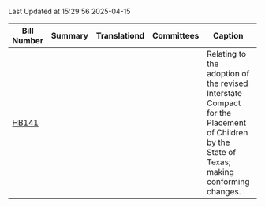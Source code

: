 Last Updated at 15:29:56 2025-04-15

|Bill Number|Summary|Translationd|Committees|Caption|Authors|Last Actiond|
|-|-|-|-|-|-|-|
|[HB141](https://capitol.texas.gov/BillLookup/History.aspx?LegSess=89R&Bill=HB141)||||Relating to the adoption of the revised Interstate Compact for the Placement of Children by the State of Texas; making conforming changes.|Manuel|04/08/2025 H Committee report sent to Calendars|
